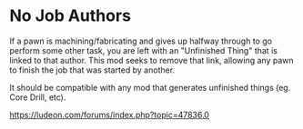 # No Job Authors
If a pawn is machining/fabricating and gives up halfway through to go perform some other task, you are left with an "Unfinished Thing" that is linked to that author. This mod seeks to remove that link, allowing any pawn to finish the job that was started by another.

It should be compatible with any mod that generates unfinished things (eg. Core Drill, etc).

https://ludeon.com/forums/index.php?topic=47836.0

